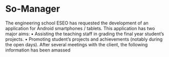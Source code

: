 # So-Manager
The engineering school ESEO has requested the development of an application for Android smartphones / tablets. This application has two major aims: 
• Assisting the teaching staff in grading the final year student’s projects. 
• Promoting student’s projects and achievements (notably during the open days). 
After several meetings with the client, the following information has been amassed

